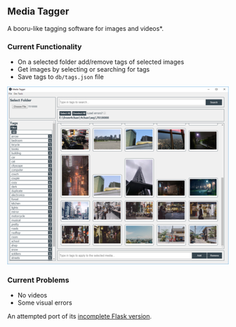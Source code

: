 ## Media Tagger
A booru-like tagging software for images and videos*.

### Current Functionality
* On a selected folder add/remove tags of selected images
* Get images by selecting or searching for tags
* Save tags to `db/tags.json` file

![](https://raw.githubusercontent.com/kittenparry/media-tagger/master/extras/screenshot.png)

### Current Problems
* No videos
* Some visual errors

An attempted port of its [incomplete Flask version](https://github.com/kittenparry/file-tagger).
